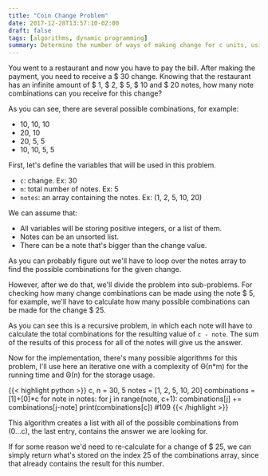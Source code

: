 ```yaml
---
title: "Coin Change Problem"
date: 2017-12-28T13:57:10-02:00
draft: false
tags: [algorithms, dynamic programming]
summary: Determine the number of ways of making change for c units, using the given types of notes/coins.
---
```


You went to a restaurant and now you have to pay the bill. 
After making the payment, you need to receive a \$ 30 change. 
Knowing that the restaurant has an infinite amount of \$ 1, 
\$ 2, \$ 5, \$ 10 and \$ 20 notes, 
how many note combinations can you receive 
for this change?

As you can see, there are several possible combinations, for example:

- 10, 10, 10
- 20, 10
- 20, 5, 5
- 10, 10, 5, 5

First, let's define the variables that will be used in this problem.

- ```c```: change. Ex: 30
- ```n```: total number of notes. Ex: 5
- ```notes```: an array containing the notes. Ex: (1, 2, 5, 10, 20)

We can assume that:
 
- All variables will be storing positive integers, or a list of them.
- Notes can be an unsorted list.
- There can be a note that's bigger than the change value.

As you can probably figure out we'll have to loop over the notes array to find the possible combinations for the given change.

However, after we do that, we'll divide the problem into 
sub-problems. For checking how many change combinations can 
be made using the note \$ 5, for example, we'll have to calculate 
how many possible combinations can be made for the change $ 25.

As you can see this is a recursive problem, 
in which each note will have to calculate the total combinations 
for the resulting value of ``` c - note ```. The sum of the results 
of this process for all of the notes will give us the answer.

Now for the implementation, there's many possible algorithms for 
this problem, I'll use here an iterative one with a complexity of 
Θ(n*m) for the running time and Θ(n) for the storage usage.

{{< highlight python >}}
c, n = 30, 5
notes = [1, 2, 5, 10, 20]
combinations = [1]+[0]*c
for note in notes:
    for j in range(note, c+1):
        combinations[j] += combinations[j-note]
print(combinations[c]) #109
{{< /highlight >}}

This algorithm creates a list with all of the possible 
combinations from (0...c), the last entry, 
contains the answer we are looking  for.

If for some reason we'd need to re-calculate for a change of \$ 25, 
we can simply return what's stored on the index 25 
of the combinations array, since that already contains 
the result for this number.
